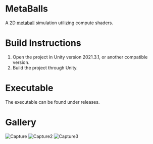# MetaBalls
A 2D [metaball](https://en.wikipedia.org/wiki/Metaballs) simulation utilizing compute shaders.

# Build Instructions
1. Open the project in Unity version 2021.3.1, or another compatible version.
2. Build the project through Unity.

# Executable
The executable can be found under releases.

# Gallery
![Capture](https://github.com/mooddood235/MetaBalls/assets/62807754/be7f5d69-8a34-42a2-8f41-fa22a3ea97b2)
![Capture2](https://github.com/mooddood235/MetaBalls/assets/62807754/ef698954-1595-4546-a358-40700da54d51)
![Capture3](https://github.com/mooddood235/MetaBalls/assets/62807754/b537e09d-5415-4edf-98ff-5cdc92031b7b)
